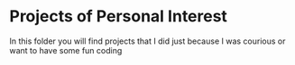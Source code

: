 # Projects of Personal Interest
In this folder you will find projects that I did just because I was courious or want to have some fun coding
